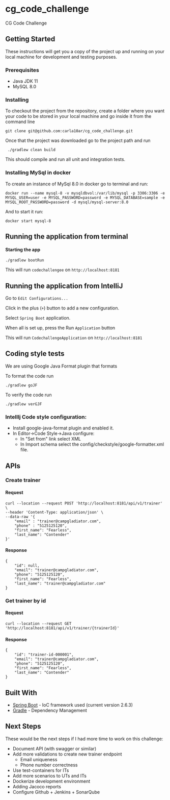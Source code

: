 # cg_code_challenge
CG Code Challenge

## Getting Started

These instructions will get you a copy of the project up and running on your local machine for development and testing purposes.

### Prerequisites

- Java JDK 11
- MySQL 8.0 

### Installing

To checkout the project from the repository, create a folder where you want your code to be stored in your local machine and go inside it from the command line

```
git clone git@github.com:carla10ar/cg_code_challenge.git
```

Once that the project was downloaded go to the project path and run

```
 ./gradlew clean build
```
This should compile and run all unit and integration tests.

### Installing MySql in docker

To create an instance of MySql 8.0 in docker go to terminal and run:

```
docker run --name mysql-8 -v mysqldbvol:/var/lib/mysql -p 3306:3306 -e MYSQL_USER=user -e MYSQL_PASSWORD=password -e MYSQL_DATABASE=sample -e MYSQL_ROOT_PASSWORD=password -d mysql/mysql-server:8.0
```

And to start it run:

```
docker start mysql-8
```

## Running the application from terminal

#### Starting the app

```
./gradlew bootRun
```

This will run `codechallengee` on `http://localhost:8181`

## Running the application from IntelliJ
Go to `Edit Configurations...`

Click in the plus (`+`) button to add a new configuration.

Select `Spring Boot` application.

When all is set up, press the Run `Application` button

This will run `CodechallengeApplication` on `http://localhost:8181`

## Coding style tests

We are using Google Java Format plugin that formats

To format the code run

```
./gradlew goJF
```

To verify the code run

```
./gradlew verGJF
```


### IntellIj Code style configuration:

* Install google-java-format plugin and enabled it.
* In  Editor->Code Style->Java configure:
    - In "Set from" link select XML
    - In Import schema select the config/checkstyle/google-formatter.xml file.


## APIs

### Create trainer
#### Request
```
curl --location --request POST 'http://localhost:8181/api/v1/trainer' \
--header 'Content-Type: application/json' \
--data-raw '{
    "email" : "trainer@campgladiator.com",
    "phone" : "5125125120",
    "first_name": "Fearless",
    "last_name": "Contender"
}'
```
#### Response
```
{
    "id": null,
    "email": "trainer@campgladiator.com",
    "phone": "5125125120",
    "first_name": "Fearless",
    "last_name": "trainer@campgladiator.com"
}
```

### Get trainer by id
#### Request
```
curl --location --request GET 'http://localhost:8181/api/v1/trainer/{trainerId}'
```

#### Response
```
{
    "id": "trainer-id-000001",
    "email": "trainer@campgladiator.com",
    "phone": "5125125120",
    "first_name": "Fearless",
    "last_name": "Contender"
}
```

## Built With

* [Spring Boot](https://spring.io/projects/spring-boot) - IoC framework used (current version 2.6.3)
* [Gradle](https://gradle.org/) - Dependency Management

## Next Steps
These would be the next steps if I had more time to work on this challenge:
* Document API (with swagger or similar)
* Add more validations to create new trainer endpoint 
  * Email uniqueness
  * Phone number correctness
* Use test-containers for ITs
* Add more scenarios to UTs and ITs
* Dockerize development environment
* Adding Jacoco reports
* Configure Github + Jenkins + SonarQube
